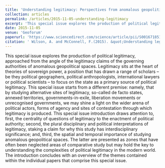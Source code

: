 ```yaml
---
title: 'Understanding legitimacy: Perspectives from anomalous geopolitical spaces'
collection: articles
permalink: /articles/2015-11-05-understanding-legitimacy
excerpt: 'This special issue explores the production of political legitimacy, approached from the angle of the legitimacy claims of the governing authorities of anomalous geopolitical spaces...'
date: 2015-11-05
venue: 'Geoforum'
paperurl: 'https://www.sciencedirect.com/science/article/pii/S001671851500233X'
citation: ' Wilson, A. and McConnell, F.(2015). &quot;Understanding legitimacy: Perspectives from anomalous geopolitical spaces.&quot; <i>Geoforum. 66, pp. 177-183.</i>.'
---
```

This special issue explores the production of political legitimacy, approached from the angle of the legitimacy claims of the governing authorities of anomalous geopolitical spaces. Legitimacy sits at the heart of theories of sovereign power, a position that has drawn a range of scholars – be they political geographers, political anthropologists, international lawyers or political scientists – to focus on the state as a primary source of political legitimacy. This special issue starts from a different premise: namely, that by studying alternative sites of legitimacy, so-called de facto states, annexed territories, governments-in-exile, liberation movements or unrecognised governments, we may shine a light on the wider arena of political actors, forms of agency and sites of contestation through which legitimacy is produced. This special issue introduction draws attention to, first, the centrality of questions of legitimacy to the enactment of political authority; second, the plural disciplinary and political interpretations of legitimacy, staking a claim for why this study has interdisciplinary significance; and, third, the spatial and temporal importance of studying anomalous geopolitical spaces. The latter are presented as zones that have often been neglected areas of comparative study but may hold the key to understanding the complexities of political legitimacy in the modern world. The introduction concludes with an overview of the themes contained within the individual papers that comprise this special issue.
